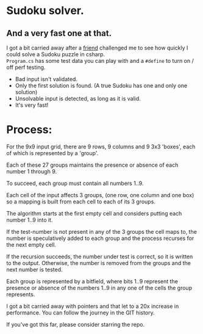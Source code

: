 # Sudoku solver.

## And a very fast one at that.
I got a bit carried away after a [friend](https://github.com/PhilSnape) challenged me to see how quickly I could solve 
a Sudoku puzzle in csharp.  
`Program.cs` has some test data you can play with and a `#define` to turn on / off perf testing.  
- Bad input isn't validated.
- Only the first solution is found. (A true Sudoku has one and only one solution)
- Unsolvable input is detected, as long as it is valid.
- It's very fast!

# Process:
For the 9x9 input grid, there are 9 rows, 9 columns and 9 3x3 'boxes', 
each of which is represented by a 'group'.  

Each of these 27 groups maintains the presence or absence of each number 1 through 9.  

To succeed, each group must contain all numbers 1..9.  

Each cell of the input affects 3 groups, (one row, one column and one box) so a mapping is built from 
each cell to each of its 3 groups.  

The algorithm starts at the first empty cell and considers putting each number 1..9 into it.  

If the test-number is not present in any of the 3 groups the cell maps to, the number is speculatively 
added to each group and the process recurses for the next empty cell.  

If the recursion succeeds, the number under test is correct, so it is written to the output. Otherwise, 
the number is removed from the groups and the next number is tested.  

Each group is represented by a bitfield, where bits 1..9 represent the presence or absence of the numbers 
1..9 in any one of the cells the group represents.  

I got a bit carried away with pointers and that let to a 20x increase in performance. 
You can follow the journey in the GIT history.

If you've got this far, please consider starring the repo.





